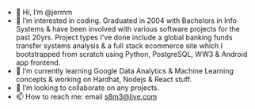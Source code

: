 - 👋 Hi, I’m @jermm
- 👀 I’m interested in coding. Graduated in 2004 with Bachelors in Info Systems & have been involved with various software projects for the past 20yrs. Project types I've done include a global banking funds transfer systems analysis & a full stack ecommerce site which I bootstrapped from scratch using Python, PostgreSQL, WW3 & Android app frontend.
- 🌱 I’m currently learning Google Data Analytics & Machine Learning concepts & working on Hardhat, Nodejs & React stuff.
- 💞️ I’m looking to collaborate on any projects.
- 📫 How to reach me: email s8m3@live.com

<!---
jermm/jermm is a ✨ special ✨ repository because its `README.md` (this file) appears on your GitHub profile.
You can click the Preview link to take a look at your changes.
--->

